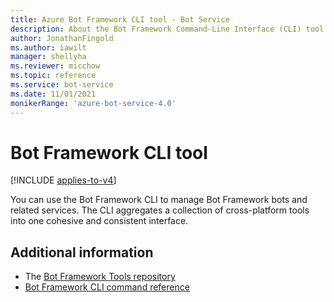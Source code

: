 ```yaml
---
title: Azure Bot Framework CLI tool - Bot Service
description: About the Bot Framework Command-Line Interface (CLI) tool.
author: JonathanFingold
ms.author: iawilt
manager: shellyha
ms.reviewer: micchow
ms.topic: reference
ms.service: bot-service
ms.date: 11/01/2021
monikerRange: 'azure-bot-service-4.0'
---
```


# Bot Framework CLI tool

[!INCLUDE [applies-to-v4](../includes/applies-to-v4-current.md)]

You can use the Bot Framework CLI to manage Bot Framework bots and related services. The CLI aggregates a collection of cross-platform tools into one cohesive and consistent interface.

## Additional information

- The [Bot Framework Tools repository](https://github.com/microsoft/botframework-cli#readme)
- [Bot Framework CLI command reference](https://github.com/microsoft/botframework-cli/tree/master/packages/cli#readme)
